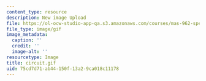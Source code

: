 ```yaml
---
content_type: resource
description: New image Upload
file: https://ol-ocw-studio-app-qa.s3.amazonaws.com/courses/mas-962-special-topics-new-textiles-spring-2010/75cd7d71ab44150f13a29ca018c11178_circuit.gif
file_type: image/gif
image_metadata:
  caption: ''
  credit: ''
  image-alt: ''
resourcetype: Image
title: circuit.gif
uid: 75cd7d71-ab44-150f-13a2-9ca018c11178
---
```

